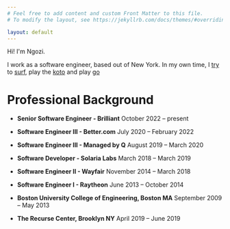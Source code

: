 ```yaml
---
# Feel free to add content and custom Front Matter to this file.
# To modify the layout, see https://jekyllrb.com/docs/themes/#overriding-theme-defaults

layout: default
---
```


Hi! I'm Ngozi.

I work as a software engineer, based out of New York. In my own time, I [try](/assets/hobbies/surf_fail.JPG) to [surf](/assets/hobbies/surf_win.JPG), play the [koto](/assets/hobbies/ngozi_koto.jpeg) and play [go](https://online-go.com/player/706985/)

# Professional Background

- **Senior Software Engineer - Brilliant** October 2022 – present
- **Software Engineer III - Better.com** July 2020 – February 2022
- **Software Engineer III - Managed by Q** August 2019 – March 2020
- **Software Developer - Solaria Labs** March 2018 – March 2019
- **Software Engineer II - Wayfair** November 2014 – March 2018
- **Software Engineer I - Raytheon** June 2013 – October 2014

- **Boston University College of Engineering, Boston MA** September 2009 – May 2013
- **The Recurse Center, Brooklyn NY** April 2019 – June 2019

<script type="text/javascript">
    console.log("Hello, world!");
</script>

